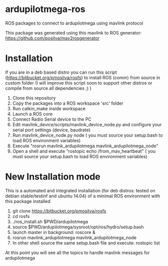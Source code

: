ardupilotmega-ros
=================

ROS packages to connect to ardupilotmega using mavlink protocol

This package was generated using this mavlink to ROS generator: https://github.com/posilva/mav2rosgenerator

# Installation

If you are in a deb based distro you can run this script (https://bitbucket.org/pmosilva/rosfs) to install ROS (comm) from source in custom folder (I will improve this script soon to support other distros or compile from source all dependencies ;) )

1. Clone  this repository 
2. Copy the packages into a ROS workspace 'src' folder
3. Run catkin_make inside workspace
4. Launch a ROS core 
5. Connect Radio Serial device to the PC
6. Edit mavlink_device/scripts/mavlink_device_node.py and configure your serial port settings (device, baudrate)
7. Run mavlink_device_node.py node ( you must source your setup.bash to load ROS environment variables)
8. Execute "rosrun mavlink_ardupilotmega mavlink_ardupilotmega_node" 
9. Open a shell and execute "rostopic echo /from_mav_heartbeat" ( you must source your setup.bash to load ROS environment variables)

# New Installation mode
This is a automated and integrated installation (for deb distros: tested on debian stable/testinf and ubuntu 14.04) of a minimal ROS environment with this package installed 

1. git clone https://bitbucket.org/pmosilva/rosfs
2. cd rosfs
3. ./ros_install.sh $PWD/ardupilotmega
4. source $PWD/ardupilotmega/sysroot/opt/ros/hydro/setup.bash
5. launch master in background: roscore &
6. rosrun mavlink_ardupilotmega mavlink_ardupilotmega_node
7. In other shell source the same setup.bash file and execute: rostopic list

At this point you will see all the topics to handle mavlink messages for ardupilotmega
